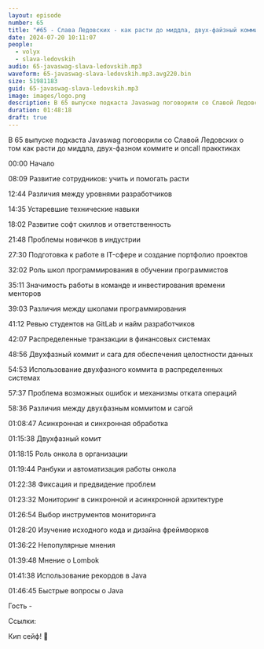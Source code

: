 ```yaml
---
layout: episode
number: 65
title: "#65 - Слава Ледовских - как расти до миддла, двух-файзный коммит и oncall пракктики"
date: 2024-07-20 10:11:07
people:
  - volyx
  - slava-ledovskih
audio: 65-javaswag-slava-ledovskih.mp3
waveform: 65-javaswag-slava-ledovskih.mp3.avg220.bin
size: 51981183           
guid: 65-javaswag-slava-ledovskih.mp3
image: images/logo.png
description: В 65 выпуске подкаста Javaswag поговорили со Славой Ледовских о том как расти до миддла, двух-фазном коммите и oncall пракктиках
duration: 01:48:18
draft: true
---
```


В 65 выпуске подкаста Javaswag поговорили со Славой Ледовских о том как расти до миддла, двух-фазном коммите и oncall пракктиках

00:00 Начало

08:09 Развитие сотрудников: учить и помогать расти

12:44 Различия между уровнями разработчиков

14:35 Устаревшие технические навыки

18:02 Развитие софт скиллов и ответственность

21:48 Проблемы новичков в индустрии

27:30 Подготовка к работе в IT-сфере и создание портфолио проектов

32:02 Роль школ программирования в обучении программистов

35:11 Значимость работы в команде и инвестирования времени менторов

39:03 Различия между школами программирования

41:12 Ревью студентов на GitLab и найм разработчиков

42:07 Распределенные транзакции в финансовых системах

48:56 Двухфазный коммит и сага для обеспечения целостности данных

54:53 Использование двухфазного коммита в распределенных системах

57:37 Проблема возможных ошибок и механизмы отката операций

58:36 Различия между двухфазным коммитом и сагой

01:08:47 Асинхронная и синхронная обработка

01:15:38 Двухфазный комит

01:18:15 Роль онкола в организации

01:19:44 Ранбуки и автоматизация работы онкола

01:22:38 Фиксация и предвидение проблем

01:23:32 Мониторинг в синхронной и асинхронной архитектуре

01:26:54 Выбор инструментов мониторинга

01:28:20 Изучение исходного кода и дизайна фреймворков

01:36:22 Непопулярные мнения

01:39:48 Мнение о Lombok

01:41:38 Использование рекордов в Java

01:46:45 Быстрые вопросы о Java

Гость - 

Ссылки:


Кип сейф! 🖖
